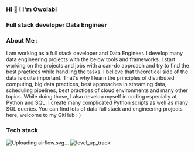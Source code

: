 ### Hi 👋 ! I'm Owolabi
### Full stack developer Data Engineer
### About Me :

I am working as a full stack developer and  Data Engineer. I develop many data engineering projects with the below tools and frameworks. I start working on the projects and jobs with a can-do approach and try to find the best practices while handling the tasks. I believe that theoretical side of the data is quite important. That's why I learn the principles of distributed computing, big data practices, best approaches in streaming data, scheduling pipelines, best practices of cloud environments and many other topics. While doing those, I also develop myself in coding especially at Python and SQL. I create many complicated Python scripts as well as many SQL queries. You can find lots of data full stack and engineering projects here, welcome to my GitHub :
)

### Tech stack
![Uploading airflow.svg…]()
![level_up_track](https://github.com/owolabi-develop/owolabi-develop/assets/94055941/a1968d44-bfab-4faf-a64b-89f785077fe1)



<!--
**owolabi-develop/owolabi-develop** is a ✨ _special_ ✨ repository because its `README.md` (this file) appears on your GitHub profile.


